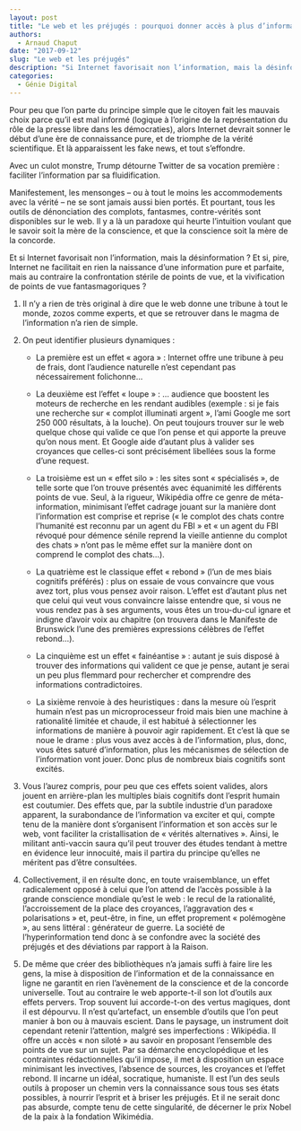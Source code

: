 ```yaml
---
layout: post
title: "Le web et les préjugés : pourquoi donner accès à plus d’information ne rend pas les gens plus raisonnables (tout au contraire)"
authors: 
  - Arnaud Chaput
date: "2017-09-12"
slug: "Le web et les préjugés"
description: "Si Internet favorisait non l’information, mais la désinformation ? Et si, pire, Internet ne facilitait en rien la naissance d’une information pure et parfaite, mais au contraire la confrontation stérile de points de vue."
categories:
  - Génie Digital
---
```

Pour peu que l’on parte du principe simple que le citoyen fait les mauvais choix parce qu’il est mal informé (logique à l’origine de la représentation du rôle de la presse libre dans les démocraties), alors Internet devrait sonner le début d’une ère de connaissance pure, et de triomphe de la vérité scientifique. Et là apparaissent les fake news, et tout s’effondre.

Avec un culot monstre, Trump détourne Twitter de sa vocation première : faciliter l’information par sa fluidification.

Manifestement, les mensonges – ou à tout le moins les accommodements avec la vérité – ne se sont jamais aussi bien portés. Et pourtant, tous les outils de dénonciation des complots, fantasmes, contre-vérités sont disponibles sur le web. Il y a là un paradoxe qui heurte l’intuition voulant que le savoir soit la mère de la conscience, et que la conscience soit la mère de la concorde.

Et si Internet favorisait non l’information, mais la désinformation ? Et si, pire, Internet ne facilitait en rien la naissance d’une information pure et parfaite, mais au contraire la confrontation stérile de points de vue, et la vivification de points de vue fantasmagoriques ?


1. Il n’y a rien de très original à dire que le web donne une tribune à tout le monde, zozos comme experts, et que se retrouver dans le magma de l’information n’a rien de simple.

2. On peut identifier plusieurs dynamiques :
    
    -	La première est un effet « agora » : Internet offre une tribune à peu de frais, dont l’audience naturelle n’est cependant pas nécessairement folichonne…

    -	La deuxième est l’effet « loupe » : … audience que boostent les moteurs de recherche en les rendant audibles (exemple : si je fais une recherche sur « complot illuminati argent », l’ami Google me sort 250 000 résultats, à la louche). On peut toujours trouver sur le web quelque chose qui valide ce que l’on pense et qui apporte la preuve qu’on nous ment. Et Google aide d’autant plus à valider ses croyances que celles-ci sont précisément libellées sous la forme d’une request.

    -	La troisième est un « effet silo » : les sites sont « spécialisés », de telle sorte que l’on trouve présentés avec équanimité les différents points de vue. Seul, à la rigueur, Wikipédia offre ce genre de méta-information, minimisant l’effet cadrage jouant sur la manière dont l’information est comprise et reprise (« le complot des chats contre l’humanité est reconnu par un agent du FBI » et « un agent du FBI révoqué pour démence sénile reprend la vieille antienne du complot des chats » n’ont pas le même effet sur la manière dont on comprend le complot des chats…).
    
    - La quatrième est le classique effet « rebond » (l’un de mes biais cognitifs préférés) : plus on essaie de vous convaincre que vous avez tort, plus vous pensez avoir raison. L’effet est d’autant plus net que celui qui veut vous convaincre laisse entendre que, si vous ne vous rendez pas à ses arguments, vous êtes un trou-du-cul ignare et indigne d’avoir voix au chapitre (on trouvera dans le Manifeste de Brunswick l’une des premières expressions célèbres de l’effet rebond…).  

    - La cinquième est un effet « fainéantise » : autant je suis disposé à trouver des informations qui valident ce que je pense, autant je serai un peu plus flemmard pour rechercher et comprendre des informations contradictoires.
    
    - La sixième renvoie à des heuristiques : dans la mesure où l’esprit humain n’est pas un microprocesseur froid mais bien une machine à rationalité limitée et chaude, il est habitué à sélectionner les informations de manière à pouvoir agir rapidement. Et c’est là que se noue le drame : plus vous avez accès à de l’information, plus, donc, vous êtes saturé d’information, plus les mécanismes de sélection de l’information vont jouer. Donc plus de nombreux biais cognitifs sont excités.


3. Vous l’aurez compris, pour peu que ces effets soient valides, alors jouent en arrière-plan les multiples biais cognitifs dont l’esprit humain est coutumier. Des effets que, par la subtile industrie d’un paradoxe apparent, la surabondance de l’information va exciter et qui, compte tenu de la manière dont s’organisent l’information et son accès sur le web, vont faciliter la cristallisation de « vérités alternatives ». Ainsi, le militant anti-vaccin saura qu’il peut trouver des études tendant à mettre en évidence leur innocuité, mais il partira du principe qu’elles ne méritent pas d’être consultées.

4. Collectivement, il en résulte donc, en toute vraisemblance, un effet radicalement opposé à celui que l’on attend de l’accès possible à la grande conscience mondiale qu’est le web : le recul de la rationalité, l’accroissement de la place des croyances, l’aggravation des « polarisations » et, peut-être, in fine, un effet proprement « polémogène », au sens littéral : générateur de guerre. La société de l’hyperinformation tend donc à se confondre avec la société des préjugés et des déviations par rapport à la Raison.

5. De même que créer des bibliothèques n’a jamais suffi à faire lire les gens, la mise à disposition de l’information et de la connaissance en ligne ne garantit en rien l’avènement de la conscience et de la concorde universelle. Tout au contraire le web apporte-t-il son lot d’outils aux effets pervers. Trop souvent lui accorde-t-on des vertus magiques, dont il est dépourvu. Il n’est qu’artefact, un ensemble d’outils que l’on peut manier à bon ou à mauvais escient. Dans le paysage, un instrument doit cependant retenir l’attention, malgré ses imperfections : Wikipédia. Il offre un accès « non siloté » au savoir en proposant l’ensemble des points de vue sur un sujet. Par sa démarche encyclopédique et les contraintes rédactionnelles qu’il impose, il met à disposition un espace minimisant les invectives, l’absence de sources, les croyances et l’effet rebond. Il incarne un idéal, socratique, humaniste. Il est l’un des seuls outils à proposer un chemin vers la connaissance sous tous ses états possibles, à nourrir l’esprit et à briser les préjugés. Et il ne serait donc pas absurde, compte tenu de cette singularité, de décerner le prix Nobel de la paix à la fondation Wikimédia.
